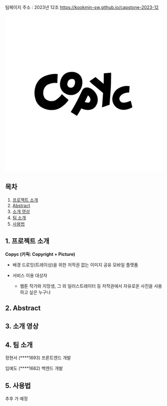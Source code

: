 팀페이지 주소 : 2023년 12조 https://kookmin-sw.github.io/capstone-2023-12

<img alt="main" src="copyc.jpg">

## 목차

1. [프로젝트 소개](#-프로젝트-소개)
2. [Abstract](#-Abstract)
3. [소개 영상](#-소개-영상)
4. [팀 소개](#-팀-소개)
5. [사용법](#-사용)

## 1. 프로젝트 소개

**Copyc (카픽: Copyright + Picture)**

- 배경 드로잉(트레이싱)을 위한 저작권 없는 이미지 공유 모바일 플랫폼
        
- 서비스 이용 대상자
    - 웹툰 작가와 지망생, 그 외 일러스트레이터 등 저작권에서 자유로운 사진을 사용하고 싶은 누구나


<!--###  소개 영상 -->

<!--프로젝트 소개하는 영상을 추가하세요 -->

## 2. Abstract

## 3. 소개 영상

## 4. 팀 소개

정현서 (****1693) 프론트엔드 개발

임예도 (****1682) 백엔드 개발

## 5. 사용법

추후 가 예정
